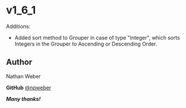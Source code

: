 ﻿# v1_6_1

Additions:
- Added sort method to Grouper in case of type "Integer", which sorts Integers in the Grouper to Ascending or Descending Order.

 ## **Author**
Nathan Weber

**GitHub** [@npweber](https://github.com/npweber/)

***Many thanks!***



